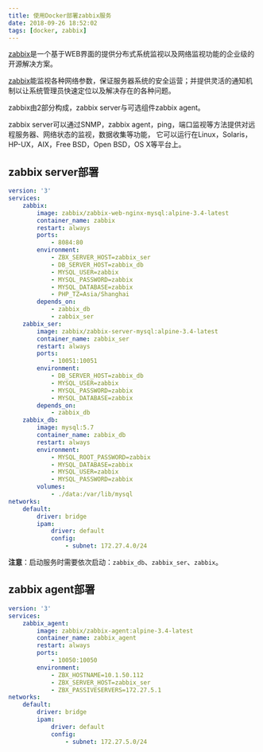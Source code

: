 ```yaml
---
title: 使用Docker部署zabbix服务
date: 2018-09-26 18:52:02
tags: [docker, zabbix]
---
```


[zabbix][]是一个基于WEB界面的提供分布式系统监视以及网络监视功能的企业级的开源解决方案。

[zabbix][]能监视各种网络参数，保证服务器系统的安全运营；并提供灵活的通知机制以让系统管理员快速定位以及解决存在的各种问题。

zabbix由2部分构成，zabbix server与可选组件zabbix agent。

zabbix server可以通过SNMP，zabbix agent，ping，端口监视等方法提供对远程服务器、网络状态的监视，数据收集等功能，
它可以运行在Linux，Solaris，HP-UX，AIX，Free BSD，Open BSD，OS X等平台上。

<!--more-->

## zabbix server部署

```yaml
version: '3'
services:
    zabbix:
        image: zabbix/zabbix-web-nginx-mysql:alpine-3.4-latest
        container_name: zabbix
        restart: always
        ports:
            - 8084:80
        environment:
            - ZBX_SERVER_HOST=zabbix_ser
            - DB_SERVER_HOST=zabbix_db
            - MYSQL_USER=zabbix
            - MYSQL_PASSWORD=zabbix
            - MYSQL_DATABASE=zabbix
            - PHP_TZ=Asia/Shanghai
        depends_on:
            - zabbix_db
            - zabbix_ser
    zabbix_ser:
        image: zabbix/zabbix-server-mysql:alpine-3.4-latest
        container_name: zabbix_ser
        restart: always
        ports:
            - 10051:10051
        environment:
            - DB_SERVER_HOST=zabbix_db
            - MYSQL_USER=zabbix
            - MYSQL_PASSWORD=zabbix
            - MYSQL_DATABASE=zabbix
        depends_on:
            - zabbix_db
    zabbix_db:
        image: mysql:5.7
        container_name: zabbix_db
        restart: always
        environment:
            - MYSQL_ROOT_PASSWORD=zabbix
            - MYSQL_DATABASE=zabbix
            - MYSQL_USER=zabbix
            - MYSQL_PASSWORD=zabbix
        volumes:
            - ./data:/var/lib/mysql
networks:
    default:
        driver: bridge
        ipam:
            driver: default
            config:
                - subnet: 172.27.4.0/24
```

**注意**：启动服务时需要依次启动：`zabbix_db`、`zabbix_ser`、`zabbix`。

## zabbix agent部署

```yaml
version: '3'
services:
    zabbix_agent:
        image: zabbix/zabbix-agent:alpine-3.4-latest
        container_name: zabbix_agent
        restart: always
        ports:
            - 10050:10050
        environment:
            - ZBX_HOSTNAME=10.1.50.112
            - ZBX_SERVER_HOST=zabbix_ser
            - ZBX_PASSIVESERVERS=172.27.5.1
networks:
    default:
        driver: bridge
        ipam:
            driver: default
            config:
                - subnet: 172.27.5.0/24
```

[zabbix]: https://www.zabbix.com/
